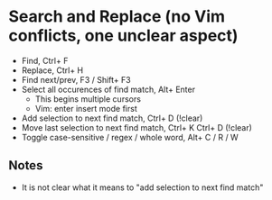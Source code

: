 # Search and Replace (no Vim conflicts, one unclear aspect)

* Find, Ctrl+ F
* Replace, Ctrl+ H
* Find next/prev, F3 / Shift+ F3 
* Select all occurences of find match, Alt+ Enter
    * This begins multiple cursors
    * Vim: enter insert mode first
* Add selection to next find match, Ctrl+ D (!clear)
* Move last selection to next find match, Ctrl+ K Ctrl+ D (!clear)
* Toggle case-sensitive / regex / whole word, Alt+ C / R / W

## Notes

* It is not clear what it means to "add selection to next find match"